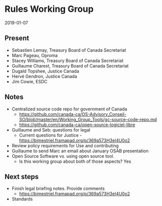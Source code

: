 # Rules Working Group

2019-01-07

## Present

* Sebastien Lemay, Treasury Board of Canada Secretariat
* Marc Pageau, Oproma
* Stacey Williams, Treasury Board of Canada Secretariat
* Guillaume Charest, Treasury Board of Canada Secretariat
* Dugald Topshee, Justice Canada
* Hervé Gendron, Justice Canada
* Jim Cowie, ESDC

## Notes 
* Centralized source code repo for government of Canada 
  * https://github.com/canada-ca/OS-Advisory_Conseil-SO/blob/master/en/Working_Group_Tools/gc-source-code-repo.md
  * https://github.com/canada-ca/open-source-logiciel-libre
* Guillaume and Seb: questions for legal 
  * Current questions for Justice - https://bimestriel.framapad.org/p/369a573H3eI4U0o2
* Review policy requirements for Use and contributing
* Guillaume to send Marc an email about January OSAB presentation 
* Open Source Software vs. using open source tool.
  * Is this working group about both of those aspects? Yes 

## Next steps
* Finish legal briefing notes. Provide comments
  * https://bimestriel.framapad.org/p/369a573H3eI4U0o2
* Standards

